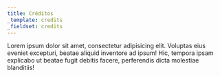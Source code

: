 ```yaml
---
title: Créditos
_template: credits
_fieldset: credits
---
```


Lorem ipsum dolor sit amet, consectetur adipisicing elit. Voluptas eius eveniet excepturi, beatae aliquid inventore ad ipsum! Hic, tempora ipsam explicabo ut beatae fugit debitis facere, perferendis dicta molestiae blanditiis!